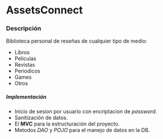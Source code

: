 # AssetsConnect

### Descripción

Biblioteca personal de reseñas de cualquier tipo de medio:

* Libros
* Peliculas
* Revistas
* Periodicos
* Games
* Otros

##### Implementación 
* Inicio de sesion por usuario con encriptacion de *password*.
* Sanitización de datos.
* El **MVC** para la estructuración del proyecto.
* Metodos *DAO* y *POJO* para el manejo de datos en la DB.
